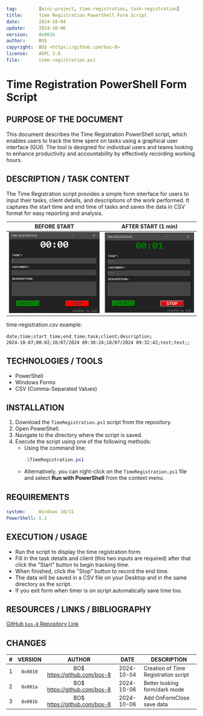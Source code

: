 ```yaml
tag:        [mini-project, time-registration, task-registration]
title:      Time Registration PowerShell Form Script
date:       2024-10-04
update:     2024-10-06
version:    0x001b
author:     BO$
copyright:  BO$ <https://github.com/bos-8>
license:    AGPL 3.0
file:       time-registration.ps1
```
# Time Registration PowerShell Form Script

## PURPOSE OF THE DOCUMENT
This document describes the Time Registration PowerShell script, which enables users to track the time spent on tasks using a graphical user interface (GUI). The tool is designed for individual users and teams looking to enhance productivity and accountability by effectively recording working hours.

## DESCRIPTION / TASK CONTENT
The Time Registration script provides a simple form interface for users to input their tasks, client details, and descriptions of the work performed. It captures the start time and end time of tasks and saves the data in CSV format for easy reporting and analysis.

|                    BEFORE START                    |                  AFTER START (1 min)                  |
| :------------------------------------------------: | :---------------------------------------------------: |
| ![time-registration form](./time-registration.jpg) | ![time-registration form 1](./time-registration1.jpg) |

time-registration.csv example:
```csv
date;time;start_time;end_time;task;client;description;
2024-10-07;00:02;10/07/2024 09:30:24;10/07/2024 09:32:42;test;test;;
```

## TECHNOLOGIES / TOOLS
- PowerShell
- Windows Forms
- CSV (Comma-Separated Values)

## INSTALLATION
1. Download the `TimeRegistration.ps1` script from the repository.
2. Open PowerShell.
3. Navigate to the directory where the script is saved.
4. Execute the script using one of the following methods:
   - Using the command line:
     ```powershell
     .\TimeRegistration.ps1
     ```
   - Alternatively, you can right-click on the `TimeRegistration.ps1` file and select **Run with PowerShell** from the context menu.

## REQUIREMENTS
```yaml
system:     Windows 10/11
PowerShell: 5.1
```

## EXECUTION / USAGE
- Run the script to display the time registration form.
- Fill in the task details and client (this two inputs are required) after that click the "Start" button to begin tracking time.
- When finished, click the "Stop" button to record the end time.
- The data will be saved in a CSV file on your Desktop and in the same directory as the script.
- If you exit form when timer is on script automatically save time too.

## RESOURCES / LINKS / BIBLIOGRAPHY
[GitHub `bos-8` Repository Link](https://github.com/bos-8/MicroProjects/)

## CHANGES
|    # | VERSION  |             AUTHOR             |    DATE    | DESCRIPTION                          |
| ---: | :------: | :----------------------------: | :--------: | ------------------------------------ |
|    1 | `0x0010` | BO$ <https://github.com/bos-8> | 2024-10-04 | Creation of Time Registration script |
|    2 | `0x001a` | BO$ <https://github.com/bos-8> | 2024-10-06 | Better looking form/dark mode        |
|    3 | `0x001b` | BO$ <https://github.com/bos-8> | 2024-10-06 | Add OnFormClose save data            |

